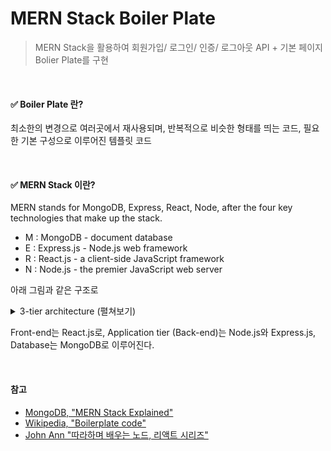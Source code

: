 # MERN Stack Boiler Plate

> MERN Stack을 활용하여 회원가입/ 로그인/ 인증/ 로그아웃 API + 기본 페이지 Bolier Plate를 구현

<br/> 

#### ✅ Boiler Plate 란?

최소한의 변경으로 여러곳에서 재사용되며, 반복적으로 비슷한 형태를 띄는 코드, 필요한 기본 구성으로 이루어진 템플릿 코드 

<br/> 

#### ✅ MERN Stack 이란?

MERN stands for MongoDB, Express, React, Node, after the four key technologies that make up the stack.

* M : MongoDB - document database
* E : Express.js - Node.js web framework
* R : React.js  - a client-side JavaScript framework
* N : Node.js - the premier JavaScript web server

아래 그림과 같은 구조로 

<details>
<summary>3-tier architecture (펼쳐보기) </summary>
  <div markdown="1">
    
![mern-stack-b9q1kbudz0](https://user-images.githubusercontent.com/76926509/155841534-85960a58-4edb-4912-830b-04ae5f8db627.jpg)
    
  </div>
</details>


Front-end는 React.js로, Application tier (Back-end)는 Node.js와 Express.js, Database는 MongoDB로 이루어진다.



<br/> 

#### 참고

* [MongoDB, "MERN Stack Explained"](https://www.mongodb.com/mern-stack)
* [Wikipedia, "Boilerplate code"](https://en.wikipedia.org/wiki/Boilerplate_code)
* [John Ann "따라하며 배우는 노드, 리액트 시리즈"](https://www.inflearn.com/course/%EB%94%B0%EB%9D%BC%ED%95%98%EB%A9%B0-%EB%B0%B0%EC%9A%B0%EB%8A%94-%EB%85%B8%EB%93%9C-%EB%A6%AC%EC%95%A1%ED%8A%B8-%EA%B8%B0%EB%B3%B8/dashboard)
